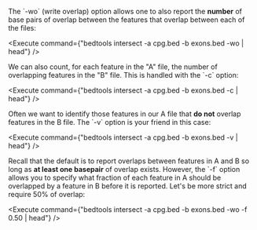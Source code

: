<script>
import Execute from "../../Execute.svelte";
</script>

<p>
	The `-wo` (write overlap) option allows one to also report the <strong>number</strong> of base pairs of overlap between the features that overlap between each of the files:
</p>

<Execute command={"bedtools intersect -a cpg.bed -b exons.bed -wo | head"} />

<p></p><p></p>

<p>
	We can also count, for each feature in the "A" file, the number of overlapping features in the "B" file. This is handled with the `-c` option:
</p>

<Execute command={"bedtools intersect -a cpg.bed -b exons.bed -c | head"} />

<p></p><p></p>

<p>
	Often we want to identify those features in our A file that <strong>do not</strong> overlap features in the B file. The `-v` option is your friend in this case:
</p>

<Execute command={"bedtools intersect -a cpg.bed -b exons.bed -v | head"} />

<p></p><p></p>

<p>
	Recall that the default is to report overlaps between features in A and B so long as <strong>at least one basepair</strong> of overlap exists. However, the `-f` option allows you to specify what fraction of each feature in A should be overlapped by a feature in B before it is reported. Let's be more strict and require 50% of overlap:
</p>

<Execute command={"bedtools intersect -a cpg.bed -b exons.bed -wo -f 0.50 | head"} />
